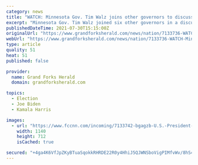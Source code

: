 ```yaml
---
category: news
title: "WATCH: Minnesota Gov. Tim Walz joins other governors to discuss wildfires with President Joe Biden, Vice President Kamala Harris"
excerpt: "Minnesota Gov. Tim Walz joined six other governors in a discussion on wildfires with President Joe Biden and Vice President Kamala Harris on Friday. Watch a stream here."
publishedDateTime: 2021-07-30T15:15:00Z
originalUrl: "https://www.grandforksherald.com/news/nation/7133736-WATCH-Minnesota-Gov.-Tim-Walz-joins-other-governors-to-discuss-wildfires-with-President-Joe-Biden-Vice-President-Kamala-Harris"
webUrl: "https://www.grandforksherald.com/news/nation/7133736-WATCH-Minnesota-Gov.-Tim-Walz-joins-other-governors-to-discuss-wildfires-with-President-Joe-Biden-Vice-President-Kamala-Harris"
type: article
quality: 51
heat: 51
published: false

provider:
  name: Grand Forks Herald
  domain: grandforksherald.com

topics:
  - Election
  - Joe Biden
  - Kamala Harris

images:
  - url: "https://www.fccnn.com/incoming/7133742-bgagzb-U.S.-President-Biden-and-Vice-President-Harris-meet-on-infrastructure-with-a-bipartisan-group-of-governors-and-mayors-at-the-White-House-in-Washington/alternates/BASE_LANDSCAPE/U.S.%20President%20Biden%20and%20Vice%20President%20Harris%20meet%20on%20infrastructure%20with%20a%20bipartisan%20group%20of%20governors%20and%20mayors%20at%20the%20White%20House%20in%20Washington"
    width: 1140
    height: 712
    isCached: true

secured: "+4ga4K6VfJpZKyBTuaSqokkRHRDE22R0y4HhiJ5QJWNSboVigPIMfvWv/8hS4c+ofXVO9VsZSZ6us1/i2d0lUQXp4ef7Y+ra4rIgcWHcocKXMxgODQIOXlXK0cn1XaL9bvFkdYMn6Ei0H0cnL1z1SwTqkDhHDel8i16lUyHp4hJsb//MKjAUwGLdRgNB9gJZ8qBsSjovnsbqRFun7a9jabXUHYxVktJ8WZzovaVfIuvgDSYzcBHZ2UtJ2y8alHiQgjZi9i447d/wvdeBJwjbuOKOcBRBjzea10hzNE2h1kh+5J0ntfcQRQycmhM/oTW+ds2v7aMCXmuFg0SqWkLszzaNSTC0GgGWWnVZBUDJlcE=;B4UMPCvBgq1kcRhs89hK9A=="
---
```


